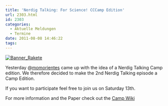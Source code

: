 ```yaml
---
title: 'Nerdig Talking: For Science! CCCamp Edition'
url: 2303.html
id: 2303
categories:
  - Aktuelle Meldungen
  - Termine
date: 2011-08-08 14:46:22
tags:
---
```


[![](https://blog.shackspace.de/wp-content/uploads/2011/08/Banner_Rakete.png "Banner_Rakete")](https://blog.shackspace.de/wp-content/uploads/2011/08/Banner_Rakete.png)

Yesterday @[momorientes](http://twitter.com/momorientes "momorientes") came up with the idea of a Nerdig Talking Camp edition. We therefore decided to make the 2nd Nerdig Talking episode a Camp Edition.

If you want to participate feel free to join us on Saturday 13th.

For more information and the Paper check out the [Camp Wiki](http://events.ccc.de/camp/2011/wiki/Nerdig_Talking "Camp Wiki")